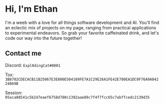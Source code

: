 # Hi, I'm Ethan

I'm a weeb with a love for all things software development and AI. You'll find an eclectic mix of projects on my page, ranging from practical applications to experimental endeavors. So grab your favorite caffeinated drink, and let's code our way into the future together!


## Contact me

Discord: `Expl0dingCat#0001`

Tox: `3B8702CDECACB11B25067E3E800E504189FE7A1C29E26A1FE42E780EA1DC0F76A9A04224869B`

Session: `05aca88541c5b247eaef6758d780c1392aae89c7f4f7fcc65c7abffcedc2139d35`
